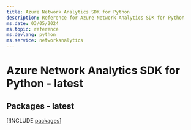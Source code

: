 ```yaml
---
title: Azure Network Analytics SDK for Python
description: Reference for Azure Network Analytics SDK for Python
ms.date: 03/05/2024
ms.topic: reference
ms.devlang: python
ms.service: networkanalytics
---
```

# Azure Network Analytics SDK for Python - latest
## Packages - latest
[!INCLUDE [packages](network-analytics-index.md)]